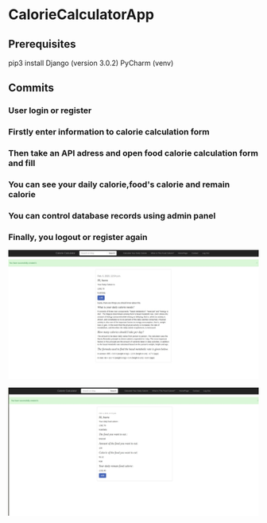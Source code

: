 # CalorieCalculatorApp

## Prerequisites

pip3 install Django (version 3.0.2)
PyCharm (venv)


## Commits
### User login or register
### Firstly enter information to calorie calculation form
### Then take an API adress and open food calorie calculation form and fill
### You can see your daily calorie,food's calorie and remain calorie
### You can control database records using admin panel
### Finally, you logout or register again

![alt text](https://github.com/newsteps8/CalorieCalculatorApp/blob/master/Screenshot%20from%202020-02-06%2012-54-50.jpg)

![alt text](https://github.com/newsteps8/CalorieCalculatorApp/blob/master/Screenshot%20from%202020-02-06%2012-55-21.jpg)

